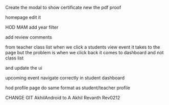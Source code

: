 Create the modal to show certificate new the pdf proof 


<!-- #teacher profile -> class assigned should be section name -->

<!-- #teacher profile remove Teacher ID from bottom -->

<!-- #student dashboard ->upcoming events backbutton -->

<!-- #teacher dashboard events list Invalid Date -->

homepage edit it

HOD MAM add year filter

add review comments

from teacher class list when we click a students view event it takes to the page but the problem is when we click back it comes to dashboard and not class list

<!-- student upcoming event back button  -->
and update the ui

upcoming event navigate correctly in student dashboard

hod profile page do same format as student/teacher profile

<!-- password show/hide icon -->

<!-- #add upcoming evnts for faculty also  -->

<!-- when logging in teacher login
    if !faculty 
        redriect to hod & academic adivisor page which is same (only filter by assigned class)
    else
        faculty -->

CHANGE GIT
AkhilAndroid to A Akhil
Revanth Rev0212